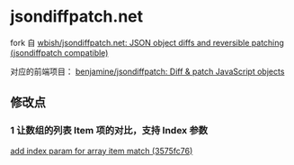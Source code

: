 # jsondiffpatch.net

fork 自 [wbish/jsondiffpatch.net: JSON object diffs and reversible patching (jsondiffpatch compatible)](https://github.com/wbish/jsondiffpatch.net )

对应的前端项目：
[benjamine/jsondiffpatch: Diff & patch JavaScript objects](https://github.com/benjamine/jsondiffpatch )

## 修改点

### 1 让数组的列表 Item 项的对比，支持 Index 参数

[add index param for array item match (3575fc76)](https://gitlab.gz.cvte.cn/en/jsondiffpatch.net/-/commit/3575fc76a75e2314e70399cd49da1aee9daddc00 )

